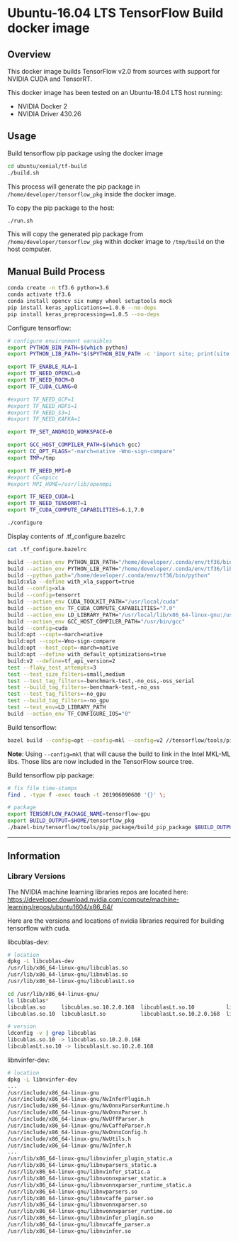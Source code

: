 # Ubuntu-16.04 LTS TensorFlow Build docker image

## Overview

This docker image builds TensorFlow v2.0 from sources with support for NVIDIA CUDA and TensorRT.

This docker image has been tested on an Ubuntu-18.04 LTS host running:
- NVIDIA Docker 2
- NVIDIA Driver 430.26

## Usage

Build tensorflow pip package using the docker image
```bash
cd ubuntu/xenial/tf-build
./build.sh
```

This process will generate the pip package in `/home/developer/tensorflow_pkg` inside the docker image.

To copy the pip package to the host:
```bash
./run.sh
```

This will copy the generated pip package from `/home/developer/tensorflow_pkg` within docker image to `/tmp/build` on the host computer.


## Manual Build Process

```bash
conda create -n tf3.6 python=3.6
conda activate tf3.6
conda install opencv six numpy wheel setuptools mock
pip install keras_applications==1.0.6 --no-deps
pip install keras_preprocessing==1.0.5 --no-deps
```

Configure tensorflow:
```bash
# configure environment varaibles
export PYTHON_BIN_PATH=$(which python)
export PYTHON_LIB_PATH="$($PYTHON_BIN_PATH -c 'import site; print(site.getsitepackages()[0])')"

export TF_ENABLE_XLA=1
export TF_NEED_OPENCL=0
export TF_NEED_ROCM=0
export TF_CUDA_CLANG=0

#export TF_NEED_GCP=1
#export TF_NEED_HDFS=1
#export TF_NEED_S3=1
#export TF_NEED_KAFKA=1

export TF_SET_ANDROID_WORKSPACE=0

export GCC_HOST_COMPILER_PATH=$(which gcc)
export CC_OPT_FLAGS="-march=native -Wno-sign-compare"
export TMP=/tmp

export TF_NEED_MPI=0
#export CC=mpicc
#export MPI_HOME=/usr/lib/openmpi

export TF_NEED_CUDA=1
export TF_NEED_TENSORRT=1
export TF_CUDA_COMPUTE_CAPABILITIES=6.1,7.0

./configure
```

Display contents of .tf_configure.bazelrc
```bash
cat .tf_configure.bazelrc

build --action_env PYTHON_BIN_PATH="/home/developer/.conda/env/tf36/bin/python"
build --action_env PYTHON_LIB_PATH="/home/developer/.conda/env/tf36/lib/python3.6/site-packages"
build --python_path="/home/developer/.conda/env/tf36/bin/python"
build:xla --define with_xla_support=true
build --config=xla
build --config=tensorrt
build --action_env CUDA_TOOLKIT_PATH="/usr/local/cuda"
build --action_env TF_CUDA_COMPUTE_CAPABILITIES="7.0"
build --action_env LD_LIBRARY_PATH="/usr/local/lib/x86_64-linux-gnu:/usr/local/lib/i386-linux-gnu:/usr/lib/x86_64-linux-gnu:/usr/lib/i386-linux-gnu:/usr/local/nvidia/lib:/usr/local/nvidia/lib64:/usr/local/nvidia/lib:/usr/local/nvidia/lib64"
build --action_env GCC_HOST_COMPILER_PATH="/usr/bin/gcc"
build --config=cuda
build:opt --copt=-march=native
build:opt --copt=-Wno-sign-compare
build:opt --host_copt=-march=native
build:opt --define with_default_optimizations=true
build:v2 --define=tf_api_version=2
test --flaky_test_attempts=3
test --test_size_filters=small,medium
test --test_tag_filters=-benchmark-test,-no_oss,-oss_serial
test --build_tag_filters=-benchmark-test,-no_oss
test --test_tag_filters=-no_gpu
test --build_tag_filters=-no_gpu
test --test_env=LD_LIBRARY_PATH
build --action_env TF_CONFIGURE_IOS="0"
```

Build tensorflow:
```bash
bazel build --config=opt --config=mkl --config=v2 //tensorflow/tools/pip_package:build_pip_package
```
**Note**: Using `--config=mkl` that will cause the build to link in the Intel MKL-ML libs. Those libs are now included in the TensorFlow source tree.


Build tensorflow pip package:
```bash
# fix file time-stamps
find . -type f -exec touch -t 201906090600 '{}' \;

# package
export TENSORFLOW_PACKAGE_NAME=tensorflow-gpu
export BUILD_OUTPUT=$HOME/tensorflow_pkg
./bazel-bin/tensorflow/tools/pip_package/build_pip_package $BUILD_OUTPUT --project_name $TENSORFLOW_PACKAGE_NAME
```

----

## Information

### Library Versions

The NVIDIA machine learning libraries repos are located here:
https://developer.download.nvidia.com/compute/machine-learning/repos/ubuntu1604/x86_64/

Here are the versions and locations of nvidia libraries required for building tensorflow with cuda.

libcublas-dev:
```bash
# location
dpkg -L libcublas-dev
/usr/lib/x86_64-linux-gnu/libcublas.so
/usr/lib/x86_64-linux-gnu/libnvblas.so
/usr/lib/x86_64-linux-gnu/libcublasLt.so

cd /usr/lib/x86_64-linux-gnu/
ls libcublas*
libcublas.so     libcublas.so.10.2.0.168  libcublasLt.so.10          libcublasLt_static.a
libcublas.so.10  libcublasLt.so           libcublasLt.so.10.2.0.168  libcublas_static.a

# version
ldconfig -v | grep libcublas
libcublas.so.10 -> libcublas.so.10.2.0.168
libcublasLt.so.10 -> libcublasLt.so.10.2.0.168
```

libnvinfer-dev:
```bash
# location
dpkg -L libnvinfer-dev
...
/usr/include/x86_64-linux-gnu
/usr/include/x86_64-linux-gnu/NvInferPlugin.h
/usr/include/x86_64-linux-gnu/NvOnnxParserRuntime.h
/usr/include/x86_64-linux-gnu/NvOnnxParser.h
/usr/include/x86_64-linux-gnu/NvUffParser.h
/usr/include/x86_64-linux-gnu/NvCaffeParser.h
/usr/include/x86_64-linux-gnu/NvOnnxConfig.h
/usr/include/x86_64-linux-gnu/NvUtils.h
/usr/include/x86_64-linux-gnu/NvInfer.h
...
/usr/lib/x86_64-linux-gnu/libnvinfer_plugin_static.a
/usr/lib/x86_64-linux-gnu/libnvparsers_static.a
/usr/lib/x86_64-linux-gnu/libnvinfer_static.a
/usr/lib/x86_64-linux-gnu/libnvonnxparser_static.a
/usr/lib/x86_64-linux-gnu/libnvonnxparser_runtime_static.a
/usr/lib/x86_64-linux-gnu/libnvparsers.so
/usr/lib/x86_64-linux-gnu/libnvcaffe_parser.so
/usr/lib/x86_64-linux-gnu/libnvonnxparser.so
/usr/lib/x86_64-linux-gnu/libnvonnxparser_runtime.so
/usr/lib/x86_64-linux-gnu/libnvinfer_plugin.so
/usr/lib/x86_64-linux-gnu/libnvcaffe_parser.a
/usr/lib/x86_64-linux-gnu/libnvinfer.so
```
